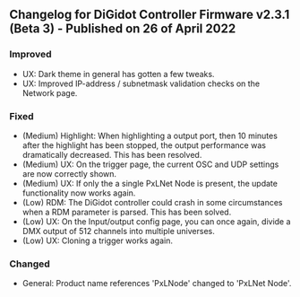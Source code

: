 ## Changelog for DiGidot Controller Firmware v2.3.1 (Beta 3) - Published on 26 of April 2022 ##

### Improved ###
* UX: Dark theme in general has gotten a few tweaks.
* UX: Improved IP-address / subnetmask validation checks on the Network page.

### Fixed ###
* (Medium) Highlight: When highlighting a output port, then 10 minutes after the highlight has been stopped, the output performance was dramatically decreased. This has been resolved.
* (Medium) UX: On the trigger page, the current OSC and UDP settings are now correctly shown.
* (Medium) UX: If only the a single PxLNet Node is present, the update functionality now works again.
* (Low) RDM: The DiGidot controller could crash in some circumstances when a RDM parameter is parsed. This has been solved.
* (Low) UX: On the Input/output config page, you can once again, divide a DMX output of 512 channels into multiple universes.
* (Low) UX: Cloning a trigger works again.

### Changed ###
* General: Product name references 'PxLNode' changed to 'PxLNet Node'.
